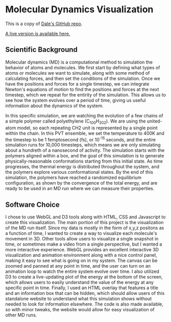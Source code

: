# Molecular Dynamics Visualization 

This is a copy of [Dale's GitHub repo](https://github.com/dgaines2/fss-vis).

[A live version is available here.](https://ageller.github.io/IDEAS_FSS-Vis/FinalStudentProjects/2020summer/DaleGaines/index.html)

## Scientific Background

Molecular dynamics (MD) is a computational method to simulation the behavior of atoms and molecules.
We first start by defining what types of atoms or molecules we want to simulate, along with some method of calculating forces, and then set the conditions of the simulation. 
Once we have the positions and forces for a single timestep, we can integrate Newton's equations of motion to find the positions and forces at the next timestep, which we repeat for the entirity of the simulation.
This allows us to see how the system evolves over a period of time, giving us useful information about the dynamics of the system. 

In this specific simulation, we are watching the evolution of a few chains of a simple polymer called polyethylene (C<sub>100</sub>H<sub>202</sub>).
We are using the united-atom model, so each repeating CH2 unit is represented by a single point within the chain.
In this PVT ensemble, we set the temperature to 400K and the timestep to be 1 femptosecond (fs), or 10<sup>-15</sup> seconds, and the entire simulation runs for 10,000 timesteps, which means we are only simulating about a hundreth of a nanosecond of activity.
The simulation starts with the polymers aligned within a box, and the goal of this simulation is to generate physically-reasonable conformations starting from this initial state.
As time progresses, the thermal energy is distributed throughout the system, and the polymers explore various conformational states.
By the end  of this simulation, the polymers have reached a randomized equilibrium configuration, as shown by the convergence of the total energy, and are ready to be used in an MD run where we can measure their properties.  

## Software Choice
I chose to use WebGL and D3 tools along with HTML, CSS and Javascript to create this visualization.
The main portion of this project is the visualization of the MD run itself.
Since my data is mostly in the form of x,y,z positons as a function of time, I wanted to create a way to visualize each molecule's movement in 3D. 
Other tools allow users to visualize a single snapshot in time, or sometimes make a video from a single perspective, but I wanted a more interactive experience.
WebGL provides an excellent interactive 3D visualization and animation environment along with a nice control panel, making it easy to see what is going on in my system.
The canvas can be zoomed and panned at any point in time, and the user can turn on an animation loop to watch the entire system evolve over time.
I also utilized D3 to create a live-updating plot of the energy at the bottom of the screen, which allows users to easily understand the value of the energy at any specific point in time.
Finally, I used an HTML overlay that features a title and an information box that can be hidden, which should allow users of this standalone website to understand what this simulation shows without needed to look for information elsewhere.
The code is also made available, so with minor tweaks, the website would allow for easy visualization of other MD runs.


